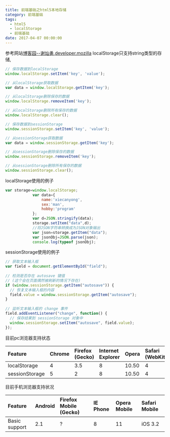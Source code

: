```yaml
---
title: 前端基础之html5本地存储
category: 前端基础
tags:
  - html5
  - localStorage
  - 前端基础
date: 2017-04-07 00:00:00
---
```



参考网站[博客园--谢灿勇](http://www.cnblogs.com/st-leslie/p/5617130.html),[developer.mozilla](https://developer.mozilla.org/zh-CN/docs/Web/API/Window/sessionStorage)
localStorage只支持string类型的存储,
```javascript
// 保存数据到localStorage
window.localStorage.setItem('key', 'value');

// 从localStorage获取数据
var data = window.localStorage.getItem('key');

// 从localStorage删除保存的数据
window.localStorage.removeItem('key');

// 从localStorage删除所有保存的数据
window.localStorage.clear();

// 保存数据到sessionStorage
window.sessionStorage.setItem('key', 'value');

// 从sessionStorage获取数据
var data = window.sessionStorage.getItem('key');

// 从sessionStorage删除保存的数据
window.sessionStorage.removeItem('key');

// 从sessionStorage删除所有保存的数据
window.sessionStorage.clear();
```
<!-- more -->
localStorage使用的例子
```javascript
var storage=window.localStorage;
            var data={
                name:'xiecanyong',
                sex:'man',
                hobby:'program'
            };
            var d=JSON.stringify(data);
            storage.setItem("data",d);
            //将JSON字符串转换成为JSON对象输出
            var json=storage.getItem("data");
            var jsonObj=JSON.parse(json);
            console.log(typeof jsonObj);
```
sessionStorage使用的例子
```javascript
// 获取文本输入框
var field = document.getElementById("field");
 
// 检测是否存在 autosave 键值
// (这个会在页面偶然被刷新的情况下存在)
if (window.sessionStorage.getItem("autosave")) {
  // 恢复文本输入框的内容
  field.value = window.sessionStorage.getItem("autosave");
}
 
// 监听文本输入框的 change 事件
field.addEventListener("change", function() {
  // 保存结果到 sessionStorage 对象中
  window.sessionStorage.setItem("autosave", field.value);
});
```
目前pc浏览器支持状态

|Feature|Chrome|Firefox (Gecko)|Internet Explorer|Opera|Safari (WebKit)|
|:---|:---|:---|:---|:---|:---|
|localStorage|4|3.5|8|10.50|4|
|sessionStorage|5|2|8|10.50|4|

目前手机浏览器支持状况

|Feature|Android|Firefox Mobile (Gecko)|IE Phone|Opera Mobile|Safari Mobile|
|:---|:---|:---|:---|:---|:---|
|Basic support|2.1|?|8|11|iOS 3.2|